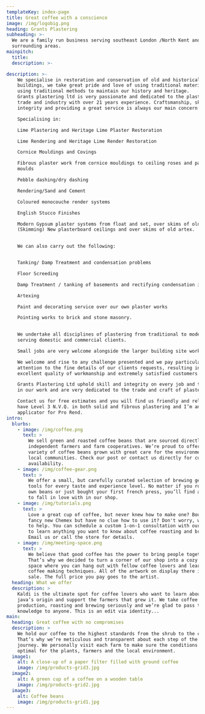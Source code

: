 ```yaml
---
templateKey: index-page
title: Great coffee with a conscience
image: /img/logobig.png
heading: Grants Plastering
subheading: >-
  We are a family run business serving southeast London /North Kent and
  surrounding areas.
mainpitch:
  title: 
  description: >-

description: >-
    We specialise in restoration and conservation of old and historical
    buildings, we take great pride and love of using traditional materials and
    using traditional methods to maintain our history and heritage.  
    Grants plastering ltd is very passionate and dedicated to the plastering
    trade and industry with over 21 years experience. Craftsmanship, skill,
    integrity and providing a great service is always our main concern.

    Specialising in:

    Lime Plastering and Heritage Lime Plaster Restoration

    Lime Rendering and Heritage Lime Render Restoration

    Cornice Mouldings and Covings

    Fibrous plaster work from cornice mouldings to ceiling roses and panels
    moulds

    Pebble dashing/dry dashing

    Rendering/Sand and Cement

    Coloured monocouche render systems

    English Stucco Finishes

    Modern Gypsum plaster systems from float and set, over skims of old walls
    (Skimming) New plasterboard ceilings and over skims of old artex.
     

    We can also carry out the following:


    Tanking/ Damp Treatment and condensation problems

    Floor Screeding 

    Damp Treatment / tanking of basements and rectifying condensation issues

    Artexing

    Paint and decorating service over our own plaster works

    Pointing works to brick and stone masonry.
     

    We undertake all disciplines of plastering from traditional to modern
    serving domestic and commercial clients.

    Small jobs are very welcome alongside the larger building site work.

    We welcome and rise to any challenge presented and we pay particular
    attention to the fine details of our clients requests, resulting in
    excellent quality of workmanship and extremely satisfied customers.

    Grants Plastering Ltd uphold skill and integrity on every job and take pride
    in our work and are very dedicated to the trade and craft of plastering.

    Contact us for free estimates and you will find us friendly and reliable, I
    have Level 3 N.V.Q. in both solid and fibrous plastering and I’m an approved
    applicator for Pro Rend.
intro:
  blurbs:
    - image: /img/coffee.png
      text: >
        We sell green and roasted coffee beans that are sourced directly from
        independent farmers and farm cooperatives. We’re proud to offer a
        variety of coffee beans grown with great care for the environment and
        local communities. Check our post or contact us directly for current
        availability.
    - image: /img/coffee-gear.png
      text: >
        We offer a small, but carefully curated selection of brewing gear and
        tools for every taste and experience level. No matter if you roast your
        own beans or just bought your first french press, you’ll find a gadget
        to fall in love with in our shop.
    - image: /img/tutorials.png
      text: >
        Love a great cup of coffee, but never knew how to make one? Bought a
        fancy new Chemex but have no clue how to use it? Don't worry, we’re here
        to help. You can schedule a custom 1-on-1 consultation with our baristas
        to learn anything you want to know about coffee roasting and brewing.
        Email us or call the store for details.
    - image: /img/meeting-space.png
      text: >
        We believe that good coffee has the power to bring people together.
        That’s why we decided to turn a corner of our shop into a cozy meeting
        space where you can hang out with fellow coffee lovers and learn about
        coffee making techniques. All of the artwork on display there is for
        sale. The full price you pay goes to the artist.
  heading: What we offer
  description: >
    Kaldi is the ultimate spot for coffee lovers who want to learn about their
    java’s origin and support the farmers that grew it. We take coffee
    production, roasting and brewing seriously and we’re glad to pass that
    knowledge to anyone. This is an edit via identity...
main:
  heading: Great coffee with no compromises
  description: >
    We hold our coffee to the highest standards from the shrub to the cup.
    That’s why we’re meticulous and transparent about each step of the coffee’s
    journey. We personally visit each farm to make sure the conditions are
    optimal for the plants, farmers and the local environment.
  image1:
    alt: A close-up of a paper filter filled with ground coffee
    image: /img/products-grid3.jpg
  image2:
    alt: A green cup of a coffee on a wooden table
    image: /img/products-grid2.jpg
  image3:
    alt: Coffee beans
    image: /img/products-grid1.jpg
---
```



